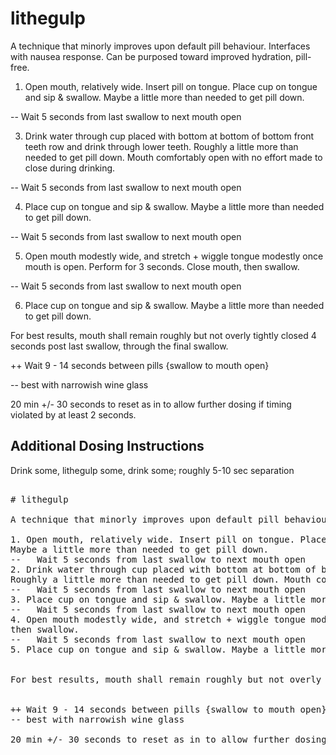 # lithegulp

A technique that minorly improves upon default pill behaviour. Interfaces with nausea response. Can be purposed toward improved hydration, pill-free.

1. Open mouth, relatively wide. Insert pill on tongue. Place cup on tongue and sip & swallow. Maybe a little more than needed to get pill down.

--   Wait 5 seconds from last swallow to next mouth open

3. Drink water through cup placed with bottom at bottom of bottom front teeth row and drink through lower teeth. Roughly a little more than needed to get pill down. Mouth comfortably open with no effort made to close during drinking.

--   Wait 5 seconds from last swallow to next mouth open

4. Place cup on tongue and sip & swallow. Maybe a little more than needed to get pill down.

--   Wait 5 seconds from last swallow to next mouth open

5. Open mouth modestly wide, and stretch + wiggle tongue modestly once mouth is open. Perform for 3 seconds. Close mouth, then swallow. 

--   Wait 5 seconds from last swallow to next mouth open

6. Place cup on tongue and sip & swallow. Maybe a little more than needed to get pill down.

   
For best results, mouth shall remain roughly but not overly tightly closed 4 seconds post last swallow, through the final swallow.


++ Wait 9 - 14 seconds between pills {swallow to mouth open}

-- best with narrowish wine glass

20 min +/- 30 seconds to reset as in to allow further dosing if timing violated by at least 2 seconds.



## Additional Dosing Instructions

Drink some, lithegulp some, drink some; roughly 5-10 sec separation



<pre>
  
# lithegulp

A technique that minorly improves upon default pill behaviour. 

1. Open mouth, relatively wide. Insert pill on tongue. Place cup on tongue and sip & swallow.
Maybe a little more than needed to get pill down.
--   Wait 5 seconds from last swallow to next mouth open
2. Drink water through cup placed with bottom at bottom of bottom front teeth row and drink through lower teeth.
Roughly a little more than needed to get pill down. Mouth comfortably open with no effort made to close during drinking.
--   Wait 5 seconds from last swallow to next mouth open
3. Place cup on tongue and sip & swallow. Maybe a little more than needed to get pill down.
--   Wait 5 seconds from last swallow to next mouth open
4. Open mouth modestly wide, and stretch + wiggle tongue modestly once mouth is open. Perform for 3 seconds. Close mouth,
then swallow. 
--   Wait 5 seconds from last swallow to next mouth open
5. Place cup on tongue and sip & swallow. Maybe a little more than needed to get pill down.


For best results, mouth shall remain roughly but not overly tightly closed 4 seconds post last swallow, through the final swallow.

  
++ Wait 9 - 14 seconds between pills {swallow to mouth open}
-- best with narrowish wine glass

20 min +/- 30 seconds to reset as in to allow further dosing if timing violated by at least 2 seconds.

</pre>
